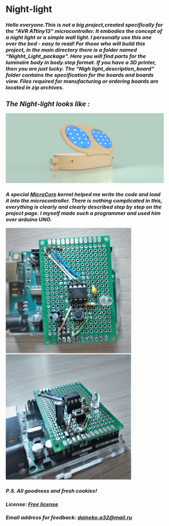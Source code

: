 # Night-light 
### *Hello everyone.This is not a big project,created specifically for the "AVR ATtiny13" microcontroller. It embodies the concept of a night light or a simple wall light. I personally use this one over the bed - easy to read! For those who will build this project, in the main directory there is a folder named “Nighht_Light_package”. Here you will find parts for the luminaire body in body.step format. If you have a 3D printer, then you are just lucky. The “Nigh light_description_board” folder contains the specification for the boards and boards view. Files required for manufacturing or ordering boards are located in zip archives.*

## *The Night-light looks like :* 
<img src=https://github.com/artemned/Night-light/blob/main/Night%20light/Night_light_view/Night_light%20v14.png >


### *A special [MicroCore](https://github.com/MCUdude/MicroCore) kernel helped me write the code and load it into the microcontroller. There is nothing complicated in this, everything is clearly and clearly described step by step on the project page. I myself made such a programmer and used him over arduino UNO.*
<img src=https://github.com/artemned/Night-light/blob/main/Night%20light/Night_light_view/attiny_view_one.jpg  width="400" height="400" > <img src=https://github.com/artemned/Night-light/blob/main/Night%20light/Night_light_view/attiny_view_two.jpg width="400" height="400" >

### *P.S. All goodness and fresh cookies!*
 
 ### *License: [Free license](https://github.com/artemned/Night-light/blob/main/LICENSE)*
 
 ### *Email address for feedback: daineko.a32@mail.ru*
